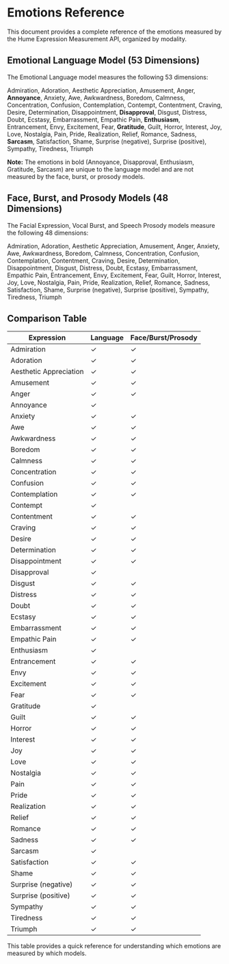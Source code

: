 # Emotions Reference

This document provides a complete reference of the emotions measured by the Hume Expression Measurement API, organized by modality.

## Emotional Language Model (53 Dimensions)

The Emotional Language model measures the following 53 dimensions:

Admiration, Adoration, Aesthetic Appreciation, Amusement, Anger, **Annoyance**, Anxiety, Awe, Awkwardness, Boredom, Calmness, Concentration, Confusion, Contemplation, Contempt, Contentment, Craving, Desire, Determination, Disappointment, **Disapproval**, Disgust, Distress, Doubt, Ecstasy, Embarrassment, Empathic Pain, **Enthusiasm**, Entrancement, Envy, Excitement, Fear, **Gratitude**, Guilt, Horror, Interest, Joy, Love, Nostalgia, Pain, Pride, Realization, Relief, Romance, Sadness, **Sarcasm**, Satisfaction, Shame, Surprise (negative), Surprise (positive), Sympathy, Tiredness, Triumph

**Note:** The emotions in bold (Annoyance, Disapproval, Enthusiasm, Gratitude, Sarcasm) are unique to the language model and are not measured by the face, burst, or prosody models.

## Face, Burst, and Prosody Models (48 Dimensions)

The Facial Expression, Vocal Burst, and Speech Prosody models measure the following 48 dimensions:

Admiration, Adoration, Aesthetic Appreciation, Amusement, Anger, Anxiety, Awe, Awkwardness, Boredom, Calmness, Concentration, Confusion, Contemplation, Contentment, Craving, Desire, Determination, Disappointment, Disgust, Distress, Doubt, Ecstasy, Embarrassment, Empathic Pain, Entrancement, Envy, Excitement, Fear, Guilt, Horror, Interest, Joy, Love, Nostalgia, Pain, Pride, Realization, Relief, Romance, Sadness, Satisfaction, Shame, Surprise (negative), Surprise (positive), Sympathy, Tiredness, Triumph

## Comparison Table

| Expression | Language | Face/Burst/Prosody |
|---|---|---|
| Admiration | ✓ | ✓ |
| Adoration | ✓ | ✓ |
| Aesthetic Appreciation | ✓ | ✓ |
| Amusement | ✓ | ✓ |
| Anger | ✓ | ✓ |
| Annoyance | ✓ | |
| Anxiety | ✓ | ✓ |
| Awe | ✓ | ✓ |
| Awkwardness | ✓ | ✓ |
| Boredom | ✓ | ✓ |
| Calmness | ✓ | ✓ |
| Concentration | ✓ | ✓ |
| Confusion | ✓ | ✓ |
| Contemplation | ✓ | ✓ |
| Contempt | ✓ | |
| Contentment | ✓ | ✓ |
| Craving | ✓ | ✓ |
| Desire | ✓ | ✓ |
| Determination | ✓ | ✓ |
| Disappointment | ✓ | ✓ |
| Disapproval | ✓ | |
| Disgust | ✓ | ✓ |
| Distress | ✓ | ✓ |
| Doubt | ✓ | ✓ |
| Ecstasy | ✓ | ✓ |
| Embarrassment | ✓ | ✓ |
| Empathic Pain | ✓ | ✓ |
| Enthusiasm | ✓ | |
| Entrancement | ✓ | ✓ |
| Envy | ✓ | ✓ |
| Excitement | ✓ | ✓ |
| Fear | ✓ | ✓ |
| Gratitude | ✓ | |
| Guilt | ✓ | ✓ |
| Horror | ✓ | ✓ |
| Interest | ✓ | ✓ |
| Joy | ✓ | ✓ |
| Love | ✓ | ✓ |
| Nostalgia | ✓ | ✓ |
| Pain | ✓ | ✓ |
| Pride | ✓ | ✓ |
| Realization | ✓ | ✓ |
| Relief | ✓ | ✓ |
| Romance | ✓ | ✓ |
| Sadness | ✓ | ✓ |
| Sarcasm | ✓ | |
| Satisfaction | ✓ | ✓ |
| Shame | ✓ | ✓ |
| Surprise (negative) | ✓ | ✓ |
| Surprise (positive) | ✓ | ✓ |
| Sympathy | ✓ | ✓ |
| Tiredness | ✓ | ✓ |
| Triumph | ✓ | ✓ |

This table provides a quick reference for understanding which emotions are measured by which models.
